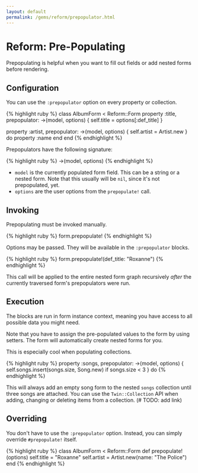 ```yaml
---
layout: default
permalink: /gems/reform/prepopulator.html
---
```


# Reform: Pre-Populating

Prepopulating is helpful when you want to fill out fields or add nested forms before rendering.


## Configuration

You can use the `:prepopulator` option on every property or collection.

{% highlight ruby %}
class AlbumForm < Reform::Form
  property :title, prepopulator: ->(model, options) { self.title = options[:def_title] }

  property :artist, prepopulator: ->(model, options) { self.artist = Artist.new } do
    property :name
  end
end
{% endhighlight %}

Prepopulators have the following signature:

{% highlight ruby %}
->(model, options)
{% endhighlight %}

* `model` is the currently populated form field. This can be a string or a nested form. Note that this usually will be `nil`, since it's not prepopulated, yet.
* `options` are the user options from the `prepopulate!` call.


## Invoking

Prepopulating must be invoked manually.

{% highlight ruby %}
form.prepopulate!
{% endhighlight %}

Options may be passed. They will be available in the `:prepopulator` blocks.

{% highlight ruby %}
form.prepopulate!(def_title: "Roxanne")
{% endhighlight %}

This call will be applied to the entire nested form graph recursively _after_ the currently traversed form's prepopulators were run.


## Execution

The blocks are run in form instance context, meaning you have access to all possible data you might need.

Note that you have to assign the pre-populated values to the form by using setters. The form will automatically create nested forms for you.

This is especially cool when populating collections.

{% highlight ruby %}
property :songs,
  prepopulator: ->(model, options) { self.songs.insert(songs.size, Song.new) if songs.size < 3 } do
{% endhighlight %}

This will always add an empty song form to the nested `songs` collection until three songs are attached. You can use the `Twin::Collection` API when adding, changing or deleting items from a collection. (# TODO: add link)


## Overriding

You don't have to use the `:prepopulator` option. Instead, you can simply override `#prepopulate!` itself.

{% highlight ruby %}
class AlbumForm < Reform::Form
  def prepopulate!(options)
    self.title = "Roxanne"
    self.artist = Artist.new(name: "The Police")
  end
{% endhighlight %}